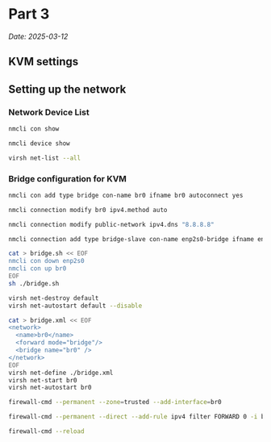 # Part 3

*Date: 2025-03-12*

## KVM settings

## Setting up the network

### Network Device List
```bash
nmcli con show

nmcli device show

virsh net-list --all
```

### Bridge configuration for KVM

```bash
nmcli con add type bridge con-name br0 ifname br0 autoconnect yes

nmcli connection modify br0 ipv4.method auto

nmcli connection modify public-network ipv4.dns "8.8.8.8"

nmcli connection add type bridge-slave con-name enp2s0-bridge ifname enp2s0 master br0

cat > bridge.sh << EOF
nmcli con down enp2s0
nmcli con up br0
EOF
sh ./bridge.sh

virsh net-destroy default
virsh net-autostart default --disable

cat > bridge.xml << EOF
<network>
  <name>br0</name>
  <forward mode="bridge"/>
  <bridge name="br0" />
</network>
EOF
virsh net-define ./bridge.xml
virsh net-start br0
virsh net-autostart br0

firewall-cmd --permanent --zone=trusted --add-interface=br0

firewall-cmd --permanent --direct --add-rule ipv4 filter FORWARD 0 -i br0 -o br0 -j ACCEPT

firewall-cmd --reload

```
